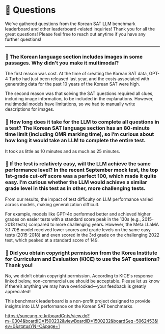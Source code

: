 # 🙋 Questions

We've gathered questions from the Korean SAT LLM benchmark leaderboard and other leaderboard-related inquiries! Thank you for all the great questions! Please feel free to reach out anytime if you have any further questions!

---

### 🌱 The Korean language section includes images in some passages. Why didn’t you make it multimodal?
The first reason was cost. At the time of creating the Korean SAT data, GPT-4 Turbo had just been released last year, and the costs associated with generating data for the past 10 years of the Korean SAT were high.

The second reason was that solving the SAT questions required all clues, including image information, to be included in the explanations. However, multimodal models have limitations, so we had to manually write descriptions for images.

### 🌱 How long does it take for the LLM to complete all questions in a test? The Korean SAT language section has an 80-minute time limit (including OMR marking time), so I’m curious about how long it would take an LLM to complete the entire test.
It took as little as 10 minutes and as much as 25 minutes.

### 🌱 If the test is relatively easy, will the LLM achieve the same performance level? In the recent September mock test, the top 1st-grade cut-off score was a perfect 100, which made it quite easy. I’m curious whether the LLM would achieve a similar grade level in this test as in other, more challenging tests.
From our results, the impact of test difficulty on LLM performance varied across models, making generalization difficult.

For example, models like GPT-4o performed better and achieved higher grades on easier tests with a standard score peak in the 130s (e.g., 2015-2018 tests) compared to more challenging years. However, the Meta LLaMA 3.1 70B model received lower scores and grade levels on the same easy tests (2015-2018) and even scored in the 3rd grade on the challenging 2022 test, which peaked at a standard score of 149.

### 🌱 Did you obtain copyright permission from the Korea Institute for Curriculum and Evaluation (KICE) to use the SAT questions? Thank you!
No, we didn’t obtain copyright permission. According to KICE's response linked below, non-commercial use should be acceptable. Please let us know if there’s anything we may have overlooked—your feedback is greatly appreciated!

This benchmark leaderboard is a non-profit project designed to provide insights into LLM performance on the Korean SAT benchmarks.

https://suneung.re.kr/boardCnts/view.do?m=0304&boardID=1500232&viewBoardID=1500232&boardSeq=5062453&lev=0&statusYN=C&page=1